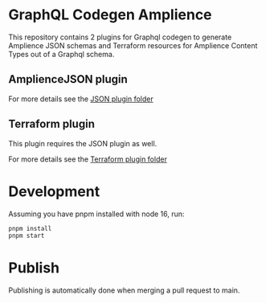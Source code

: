 # GraphQL Codegen Amplience

This repository contains 2 plugins for Graphql codegen to generate Amplience JSON schemas and Terraform resources for Amplience Content Types out of a Graphql schema.

## AmplienceJSON plugin

For more details see the [JSON plugin folder](/packages/plugin-json)

## Terraform plugin

This plugin requires the JSON plugin as well.

For more details see the [Terraform plugin folder](/packages/plugin-terraform)

# Development

Assuming you have pnpm installed with node 16, run:

```bash
pnpm install
pnpm start
```

# Publish

Publishing is automatically done when merging a pull request to main.
